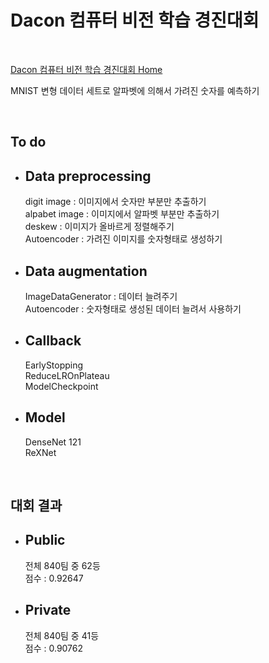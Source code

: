# Dacon 컴퓨터 비전 학습 경진대회

<br>

[Dacon 컴퓨터 비전 학습 경진대회 Home](https://dacon.io/competitions/official/235626/overview/)

 MNIST 변형 데이터 세트로 알파벳에 의해서 가려진 숫자를 예측하기


<br>

## To do

- Data preprocessing
    -
    digit image : 이미지에서 숫자만 부분만 추출하기  
    alpabet image : 이미지에서 알파벳 부분만 추출하기  
    deskew : 이미지가 올바르게 정렬해주기  
    Autoencoder : 가려진 이미지를 숫자형태로 생성하기

- Data augmentation
    -
    ImageDataGenerator : 데이터 늘려주기  
    Autoencoder : 숫자형태로 생성된 데이터 늘려서 사용하기

- Callback
    -
    EarlyStopping  
    ReduceLROnPlateau  
    ModelCheckpoint

- Model
    -
    DenseNet 121  
    ReXNet

<br>

## 대회 결과

- Public
    -
    전체 840팀 중 62등  
    점수 : 0.92647

- Private
    -
    전체 840팀 중 41등  
    점수 : 0.90762	